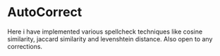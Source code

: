 # AutoCorrect
Here i have implemented various spellcheck techniques like cosine similarity, jaccard similarity and levenshtein distance. Also open to any corrections.
